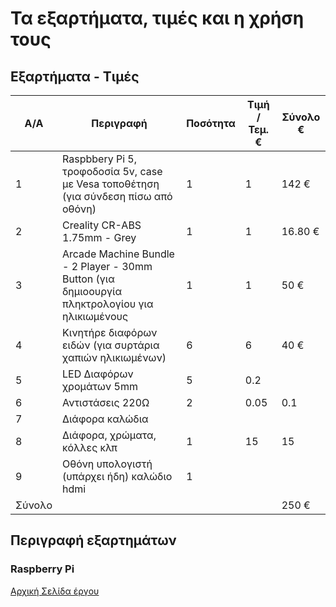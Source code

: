 # Τα εξαρτήματα, τιμές και η χρήση τους

## Εξαρτήματα - Τιμές
A/A   | Περιγραφή               | Ποσότητα  | Τιμή / Τεμ. € | Σύνολο €
------| ------------------------|-----------|---------------|----------
1     | Raspbbery Pi 5, τροφοδοσία 5v, case με Vesa τοποθέτηση (για σύνδεση πίσω από οθόνη)  |     1     |      1    |  142 €
2     | Creality CR-ABS 1.75mm - Grey | 1 | 1 | 16.80 €
3 	  | Arcade Machine Bundle - 2 Player - 30mm Button (για δημιοουργία πληκτρολογίου για ηλικιωμένους |  1  |  1  | 50 € 
4 	  | Κινητήρε διαφόρων ειδών (για συρτάρια χαπιών ηλικιωμένων) |  6  |  6  | 40 € 
5 	  | LED Διαφόρων χρομάτων 5mm  | 5 | 0.2 | 
6 	  | Αντιστάσεις 220Ω | 2 | 0.05 | 0.1 
7 	  | Διάφορα καλώδια |  |  |
8 	  | Διάφορα, χρώματα, κόλλες κλπ | 1 | 15 | 15 
9 	  | Οθόνη υπολογιστή (υπάρχει ήδη) καλώδιο hdmi | 1 |   |   
Σύνολο ||||  250 €

## Περιγραφή εξαρτημάτων

### Raspberry Pi


[Αρχική Σελίδα έργου][def1]


[def1]: https://github.com/stegiepistimwn/Little_Helpers
